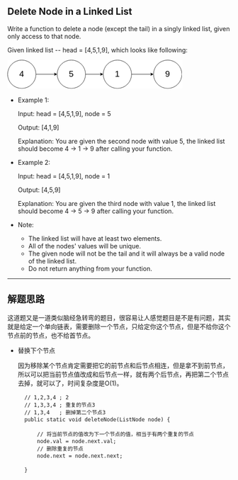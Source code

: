 ## Delete Node in a Linked List

Write a function to delete a node (except the tail) in a singly linked list, given only access to that node.

Given linked list -- head = [4,5,1,9], which looks like following:


![node](https://github.com/nemolpsky/algorithm/raw/master/file/image/delete_node1.png)
 

- Example 1:

  Input: head = [4,5,1,9], node = 5

  Output: [4,1,9]

  Explanation: You are given the second node with value 5, the linked list should become 4 -> 1 -> 9 after calling your function.

- Example 2:

  Input: head = [4,5,1,9], node = 1

  Output: [4,5,9]

  Explanation: You are given the third node with value 1, the linked list should become 4 -> 5 -> 9 after calling your function.
 

- Note:

  - The linked list will have at least two elements.
  - All of the nodes' values will be unique.
  - The given node will not be the tail and it will always be a valid node of the linked list.
  - Do not return anything from your function.
---

## 解题思路

这道题又是一道类似脑经急转弯的题目，很容易让人感觉题目是不是有问题，其实就是给定一个单向链表，需要删除一个节点，只给定你这个节点，但是不给你这个节点前的节点，也不给首节点。

- 替换下个节点

  因为移除某个节点肯定需要把它的前节点和后节点相连，但是拿不到前节点，所以可以把当前节点值改成和后节点一样，就有两个后节点，再把第二个节点去掉，就可以了，时间复杂度是O(1)。

  ```
    // 1,2,3,4 ; 2 
    // 1,3,3,4 ; 重复的节点3
    // 1,3,4   ; 删掉第二个节点3
    public static void deleteNode(ListNode node) {

        // 将当前节点的值改为下一个节点的值，相当于有两个重复的节点
        node.val = node.next.val;
        // 删除重复的节点
        node.next = node.next.next;

    }
  ```